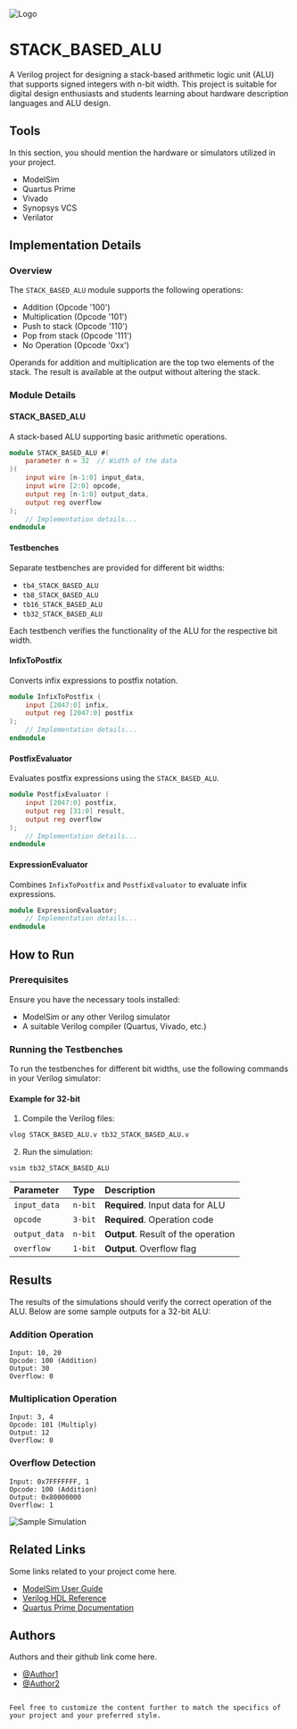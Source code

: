 ![Logo](https://via.placeholder.com/600x150?text=Your+Logo+Here+600x150)

# STACK_BASED_ALU

A Verilog project for designing a stack-based arithmetic logic unit (ALU) that supports signed integers with n-bit width. This project is suitable for digital design enthusiasts and students learning about hardware description languages and ALU design.

## Tools
In this section, you should mention the hardware or simulators utilized in your project.
- ModelSim
- Quartus Prime
- Vivado
- Synopsys VCS
- Verilator

## Implementation Details

### Overview

The `STACK_BASED_ALU` module supports the following operations:
- Addition (Opcode '100')
- Multiplication (Opcode '101')
- Push to stack (Opcode '110')
- Pop from stack (Opcode '111')
- No Operation (Opcode '0xx')

Operands for addition and multiplication are the top two elements of the stack. The result is available at the output without altering the stack.

### Module Details

#### STACK_BASED_ALU
A stack-based ALU supporting basic arithmetic operations.
```verilog
module STACK_BASED_ALU #(
    parameter n = 32  // Width of the data
)(
    input wire [n-1:0] input_data,
    input wire [2:0] opcode,
    output reg [n-1:0] output_data,
    output reg overflow
);
    // Implementation details...
endmodule
```

#### Testbenches
Separate testbenches are provided for different bit widths:
- `tb4_STACK_BASED_ALU`
- `tb8_STACK_BASED_ALU`
- `tb16_STACK_BASED_ALU`
- `tb32_STACK_BASED_ALU`

Each testbench verifies the functionality of the ALU for the respective bit width.

#### InfixToPostfix
Converts infix expressions to postfix notation.
```verilog
module InfixToPostfix (
    input [2047:0] infix,
    output reg [2047:0] postfix
);
    // Implementation details...
endmodule
```

#### PostfixEvaluator
Evaluates postfix expressions using the `STACK_BASED_ALU`.
```verilog
module PostfixEvaluator (
    input [2047:0] postfix,
    output reg [31:0] result,
    output reg overflow
);
    // Implementation details...
endmodule
```

#### ExpressionEvaluator
Combines `InfixToPostfix` and `PostfixEvaluator` to evaluate infix expressions.
```verilog
module ExpressionEvaluator;
    // Implementation details...
endmodule
```

## How to Run

### Prerequisites
Ensure you have the necessary tools installed:
- ModelSim or any other Verilog simulator
- A suitable Verilog compiler (Quartus, Vivado, etc.)

### Running the Testbenches

To run the testbenches for different bit widths, use the following commands in your Verilog simulator:

#### Example for 32-bit
1. Compile the Verilog files:
```bash
vlog STACK_BASED_ALU.v tb32_STACK_BASED_ALU.v
```
2. Run the simulation:
```bash
vsim tb32_STACK_BASED_ALU
```

| Parameter | Type     | Description                |
| :-------- | :------- | :------------------------- |
| `input_data` | `n-bit` | **Required**. Input data for ALU |
| `opcode` | `3-bit` | **Required**. Operation code |
| `output_data` | `n-bit` | **Output**. Result of the operation |
| `overflow` | `1-bit` | **Output**. Overflow flag |

## Results

The results of the simulations should verify the correct operation of the ALU. Below are some sample outputs for a 32-bit ALU:

### Addition Operation
```
Input: 10, 20
Opcode: 100 (Addition)
Output: 30
Overflow: 0
```

### Multiplication Operation
```
Input: 3, 4
Opcode: 101 (Multiply)
Output: 12
Overflow: 0
```

### Overflow Detection
```
Input: 0x7FFFFFFF, 1
Opcode: 100 (Addition)
Output: 0x80000000
Overflow: 1
```

![Sample Simulation](https://via.placeholder.com/600x400?text=Sample+Simulation+Image)

## Related Links
Some links related to your project come here.
- [ModelSim User Guide](https://www.intel.com/content/www/us/en/docs/programmable/683472/current/modelsim-altera-starter-edition.html)
- [Verilog HDL Reference](https://sutherland-hdl.com/pdfs/verilog_2001_ref_guide.pdf)
- [Quartus Prime Documentation](https://www.intel.com/content/www/us/en/software/programmable/quartus-prime/overview.html)

## Authors
Authors and their github link come here.
- [@Author1](https://github.com/Sharif-University-ESRLab)
- [@Author2](https://github.com/Sharif-University-ESRLab)
```

Feel free to customize the content further to match the specifics of your project and your preferred style.
